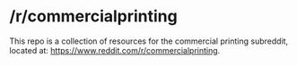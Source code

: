 # /r/commercialprinting

This repo is a collection of resources for the commercial printing subreddit, located at: https://www.reddit.com/r/commercialprinting.
